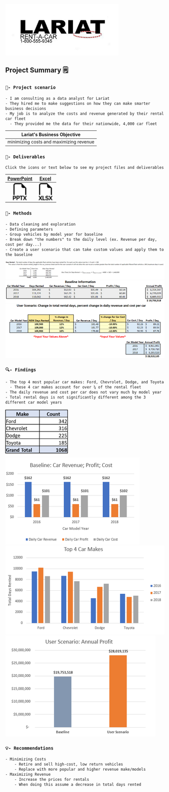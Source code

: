 [<img src="images/dynamic/lariat-logo.jpg" width="358px">](https://github.com/bradfordjohnson/lariat-rentals/blob/main/README.md)

## Project Summary 🗒️
### `🧭- Project scenario`
```
- I am consulting as a data analyst for Lariat
- They hired me to make suggestions on how they can make smarter business decisions
- My job is to analyze the costs and revenue generated by their rental car fleet
  - They provided me the data for their nationwide, 4,000 car fleet
```
| **Lariat's Business Objective** |
|---|
| minimizing costs and maximizing revenue |

### `📂- Deliverables`
```
Click the icons or text below to see my project files and deliverables
```
| [PowerPoint](https://1drv.ms/p/s!Ahpkb3AfX4xfhLwtwCAS3g6L6ZA6sQ?e=3JhUY6) | [Excel](https://1drv.ms/x/s!Ahpkb3AfX4xfhLw5nv0BCOoHdWSS5g?e=knZCre) |
|:---:|:---:|
| [<img src="images/static/filetype-pptx.svg" width="54px">](https://1drv.ms/p/s!Ahpkb3AfX4xfhLwtwCAS3g6L6ZA6sQ?e=3JhUY6) | [<img src="images/static/filetype-xlsx.svg" width="54px">](https://1drv.ms/x/s!Ahpkb3AfX4xfhLw5nv0BCOoHdWSS5g?e=knZCre) |

### `🔧- Methods`
```
- Data cleaning and exploration
- Defining parameters
- Group vehicles by model year for baseline
- Break down "the numbers" to the daily level (ex. Revenue per day, cost per day...)
- Create a user scenario that can take custom values and apply them to the baseline
```
<img src ="images/dynamic/days-rented.png">
<img src ="images/dynamic/baseline-table.png">
<img src ="images/dynamic/us-table.png">

### `🔍- Findings`
```
- The top 4 most popular car makes: Ford, Chevrolet, Dodge, and Toyota 
  - These 4 car makes account for over ¼ of the rental fleet
- The daily revenue and cost per car does not vary much by model year
- Total rental days is not significantly different among the 3 different car model years
```
<img src ="images/dynamic/makes.png" height ="150px">
<img src ="images/dynamic/baseline-chart.png">
<img src ="images/dynamic/top-car-makes.png">
<img src ="images/dynamic/us-chart.png">

### `💡- Recommendations`
```
- Minimizing Costs
    - Retire and sell high-cost, low return vehicles
    - Replace with more popular and higher revenue make/models
- Maximizing Revenue
    - Increase the prices for rentals
    - When doing this assume a decrease in total days rented
```
